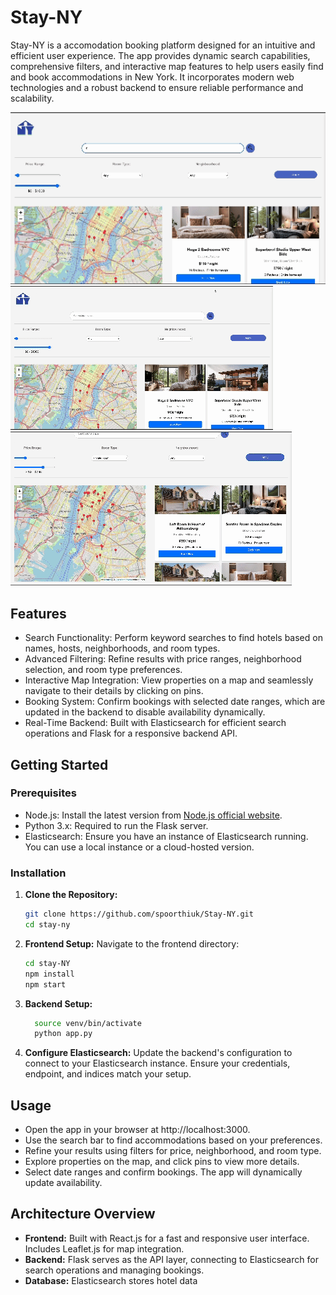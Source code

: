 # Stay-NY

Stay-NY is a accomodation booking platform designed for an intuitive and efficient user experience. The app provides dynamic search capabilities, comprehensive filters, and interactive map features to help users easily find and book accommodations in New York. It incorporates modern web technologies and a robust backend to ensure reliable performance and scalability.

  ![Stay-NY Demo1](./assets/d1.gif)
  ![Stay-NY Demo2](./assets/d2.gif)
  ![Stay-NY Demo3](./assets/d3.gif)


## Features

* Search Functionality: Perform keyword searches to find hotels based on names, hosts, neighborhoods, and room types.
* Advanced Filtering: Refine results with price ranges, neighborhood selection, and room type preferences.
* Interactive Map Integration: View properties on a map and seamlessly navigate to their details by clicking on pins.
* Booking System: Confirm bookings with selected date ranges, which are updated in the backend to disable availability dynamically.
* Real-Time Backend: Built with Elasticsearch for efficient search operations and Flask for a responsive backend API.

## Getting Started 

### Prerequisites
* Node.js: Install the latest version from [Node.js official website](https://nodejs.org).  
* Python 3.x: Required to run the Flask server.
* Elasticsearch: Ensure you have an instance of Elasticsearch running. You can use a local instance or a cloud-hosted version.

### Installation  

1. **Clone the Repository:**  
   ```bash
   git clone https://github.com/spoorthiuk/Stay-NY.git
   cd stay-ny
   
2. **Frontend Setup:**
    Navigate to the frontend directory:
     ```bash
     cd stay-NY
     npm install
     npm start

3. **Backend Setup:**
   ```bash
     source venv/bin/activate
     python app.py

4. **Configure Elasticsearch:**
Update the backend's configuration to connect to your Elasticsearch instance. Ensure your credentials, endpoint, and indices match your setup.

## Usage
* Open the app in your browser at http://localhost:3000.
* Use the search bar to find accommodations based on your preferences.
* Refine your results using filters for price, neighborhood, and room type.
* Explore properties on the map, and click pins to view more details.
* Select date ranges and confirm bookings. The app will dynamically update availability.

## Architecture Overview

* **Frontend:** Built with React.js for a fast and responsive user interface. Includes Leaflet.js for map integration.
* **Backend:** Flask serves as the API layer, connecting to Elasticsearch for search operations and managing bookings.
* **Database:** Elasticsearch stores hotel data


